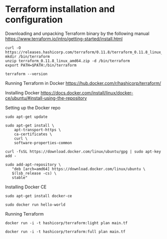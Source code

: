 # Terraform installation and configuration

Downloading and unpacking Terraform binary by the following manual https://www.terraform.io/intro/getting-started/install.html

```
curl -O https://releases.hashicorp.com/terraform/0.11.8/terraform_0.11.8_linux_amd64.zip
mkdir /bin/terraform
unzip terraform_0.11.8_linux_amd64.zip -d /bin/terraform
export PATH=$PATH:/bin/terraform

terraform --version
```

Running Terraform in Docker
https://hub.docker.com/r/hashicorp/terraform/

Installing Docker https://docs.docker.com/install/linux/docker-ce/ubuntu/#install-using-the-repository

Setting up the Docker repo

```
sudo apt-get update

sudo apt-get install \
    apt-transport-https \
    ca-certificates \
    curl \
    software-properties-common

curl -fsSL https://download.docker.com/linux/ubuntu/gpg | sudo apt-key add -

sudo add-apt-repository \
   "deb [arch=amd64] https://download.docker.com/linux/ubuntu \
   $(lsb_release -cs) \
   stable"
```

Installing Docker CE

```
sudo apt-get install docker-ce

sudo docker run hello-world
```

Running Terraform

```
docker run -i -t hashicorp/terraform:light plan main.tf

docker run -i -t hashicorp/terraform:full plan main.tf
```
